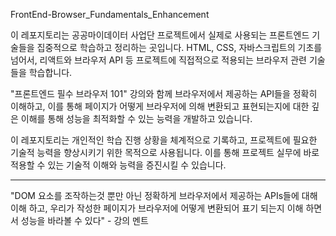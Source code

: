 FrontEnd-Browser_Fundamentals_Enhancement

이 레포지토리는 공공마이데이터 사업단 프로젝트에서 실제로 사용되는 프론트엔드 기술들을 집중적으로 학습하고 정리하는 곳입니다. HTML, CSS, 자바스크립트의 기초를 넘어서, 리액트와 브라우저 API 등 프로젝트에 직접적으로 적용되는 브라우저 관련 기술들을 학습합니다.

"프론트엔드 필수 브라우저 101" 강의와 함께 브라우저에서 제공하는 API들을 정확히 이해하고, 이를 통해 페이지가 어떻게 브라우저에 의해 변환되고 표현되는지에 대한 깊은 이해를 통해 성능을 최적화할 수 있는 능력을 개발하고 있습니다.

이 레포지토리는 개인적인 학습 진행 상황을 체계적으로 기록하고, 프로젝트에 필요한 기술적 능력을 향상시키기 위한 목적으로 사용됩니다. 이를 통해 프로젝트 실무에 바로 적용할 수 있는 기술적 이해와 능력을 증진시킬 수 있습니다.

---

"DOM 요소를 조작하는것 뿐만 아닌 정확하게 브라우저에서 제공하는 APIs들에 대해 이해 하고, 우리가 작성한 페이지가 브라우저에 어떻게 변환되어 표기 되는지 이해 하면서 성능을 바라볼 수 있다" - 강의 멘트
